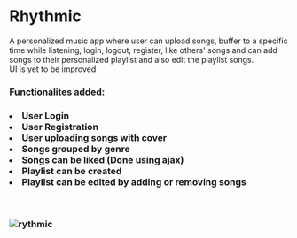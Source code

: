 # Rhythmic
A personalized music app where user can upload songs, buffer to a specific time while listening, login, logout, register, like others' songs and can add songs to their personalized playlist and also edit the playlist songs.
</br>UI is yet to be improved
</br>
<h3>Functionalites added:<h3>
<li>User Login</li>
<li>User Registration</li>
<li>User uploading songs with cover</li>
<li>Songs grouped by genre</li>
<li>Songs can be liked (Done using ajax)</li>
<li>Playlist can be created</li>
<li>Playlist can be edited by adding or removing songs</li>
</br>
</br>


![rythmic](https://user-images.githubusercontent.com/84411432/204054977-a728a33c-ada2-45ec-81c6-8956194e604d.png)

